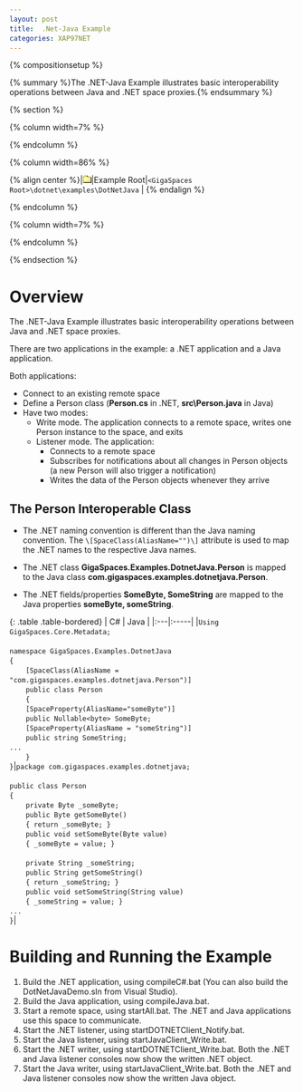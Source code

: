```yaml
---
layout: post
title:  .Net-Java Example
categories: XAP97NET
---
```


{% compositionsetup %}

{% summary %}The .NET-Java  Example illustrates basic interoperability operations between Java and .NET space proxies.{% endsummary %}

{% section %}

{% column width=7% %}

{% endcolumn %}

{% column width=86% %}

{% align center %}\|![wiki_icon_folder.gif](/attachment_files/xap97net/wiki_icon_folder.gif)\|Example Root\|`<GigaSpaces Root>\dotnet\examples\DotNetJava` \|
{% endalign %}

{% endcolumn %}

{% column width=7% %}

{% endcolumn %}

{% endsection %}

# Overview

The .NET-Java  Example illustrates basic interoperability operations between Java and .NET space proxies.

There are two applications in the example: a .NET application and a Java application.

Both applications:

- Connect to an existing remote space
- Define a Person class (**Person.cs** in .NET, **src\Person.java** in Java)
- Have two modes:
    - Write mode. The application connects to a remote space, writes one Person instance to the space, and exits
    - Listener mode. The application:
        - Connects to a remote space
        - Subscribes for notifications about all changes in Person objects (a new Person will also trigger a notification)
        - Writes the data of the Person objects whenever they arrive

## The Person Interoperable Class

- The .NET naming convention is different than the Java naming convention.
The `\[SpaceClass(AliasName="")\]` attribute is used to map the .NET names to the respective Java names.

- The .NET class **GigaSpaces.Examples.DotnetJava.Person** is mapped to the Java class **com.gigaspaces.examples.dotnetjava.Person**.

- The .NET fields/properties **SomeByte, SomeString** are mapped to the Java properties **someByte, someString**.

{: .table .table-bordered}
| C# | Java |
|:---|:-----|
|`Using GigaSpaces.Core.Metadata;`<br/><br/>`namespace GigaSpaces.Examples.DotnetJava`<br/>`{`<br/>`    [SpaceClass(AliasName = "com.gigaspaces.examples.dotnetjava.Person")]`<br/>`    public class Person`<br/>`    {`<br/>`    [SpaceProperty(AliasName="someByte")]`<br/>`    public Nullable<byte> SomeByte;`<br/>`    [SpaceProperty(AliasName = "someString")]`<br/>`    public string SomeString;`<br/>`...`<br/>`    }`<br/>`}`|`package com.gigaspaces.examples.dotnetjava;`<br/><br/>`public class Person`<br/>`{`<br/>`    private Byte _someByte;`<br/>`    public Byte getSomeByte()`<br/>`    { return _someByte; }`<br/>`    public void setSomeByte(Byte value)`<br/>`    { _someByte = value; }`<br/><br/>`    private String _someString;`<br/>`    public String getSomeString()`<br/>`    { return _someString; }`<br/>`    public void setSomeString(String value)`<br/>`    { _someString = value; }`<br/>`...`<br/>`}`|

# Building and Running the Example

1. Build the .NET application, using compileC#.bat (You can also build the DotNetJavaDemo.sln from Visual Studio).
2. Build the Java application, using compileJava.bat.
3. Start a remote space, using startAll.bat. The .NET and Java applications use this space to communicate.
4. Start the .NET listener, using startDOTNETClient_Notify.bat.
5. Start the Java listener, using startJavaClient_Write.bat.
6. Start the .NET writer, using startDOTNETClient_Write.bat. Both the .NET and Java listener consoles now show the written .NET object.
7. Start the Java writer, using startJavaClient_Write.bat. Both the .NET and Java listener consoles now show the written Java object.
